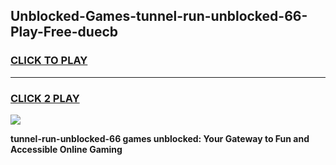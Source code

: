 
## Unblocked-Games-tunnel-run-unblocked-66-Play-Free-duecb
<h3>
<a href="https://premium76.site?title=tunnel-run-unblocked-66&ref=18A1">CLICK TO PLAY</a></h3>
<hr>

<h3>
<a href="https://premium76.site?title=tunnel-run-unblocked-66&ref=18A1">CLICK 2 PLAY</a>
  
</h3>

<a href="https://premium76.site?title=tunnel-run-unblocked-66&ref=18A1"><img src="https://clearcache.store/games.png"></a>


**tunnel-run-unblocked-66 games unblocked: Your Gateway to Fun and Accessible Online Gaming**
